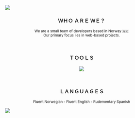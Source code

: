 <img src="https://svgshare.com/i/tpp.svg">

<h3 align="center">ＷＨＯ ＡＲＥ ＷＥ？</h3>
<p align="center">
  <sub>
  We are a small team of developers based in Norway 🇳🇴
<br>
    Our primary focus lies in web-based projects.
     </sub>
</p>
<br>
<h3 align="center">ＴＯＯＬＳ</h3>
<p align="center">
  <a href="https://skillicons.dev">
    <img src="https://skillicons.dev/icons?i=html,css,js,flask,py,nodejs,mongodb,docker,arduino,linux,bash,vscode&perline=6" />
  </a>
</p>
<br>

<h3 align="center">ＬＡＮＧＵＡＧＥＳ</h3>
<p align="center">
  <sub>
    Fluent Norwegian -  
    Fluent English - 
    Rudementary Spanish
  </sub>
</p>

<img src="https://svgshare.com/i/tpz.svg">

